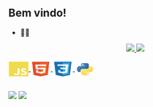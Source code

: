 ## Bem vindo!

- 👩‍💻  

<div align="center">
  <a href="https://github.com/julianamsousa">
  <img height="180em" src="https://github-readme-stats.vercel.app/api?username=julianamsousa&show_icons=true&theme=dracula&include_all_commits=true&count_private=true"/>
  <img height="140em" src="https://github-readme-stats.vercel.app/api/top-langs/?username=julianamsousa&layout=compact&langs_count=7&theme=dracula"/>
</div>
<div style="display: inline_block"><br>
  <img align="center" alt="Js" height="30" width="40" src="https://raw.githubusercontent.com/devicons/devicon/master/icons/javascript/javascript-plain.svg">
  <img align="center" alt="HTML" height="30" width="40" src="https://raw.githubusercontent.com/devicons/devicon/master/icons/html5/html5-original.svg">
  <img align="center" alt="CSS" height="30" width="40" src="https://raw.githubusercontent.com/devicons/devicon/master/icons/css3/css3-original.svg">
  <img align="center" alt="Python" height="30" width="40" src="https://raw.githubusercontent.com/devicons/devicon/master/icons/python/python-original.svg">
</div>
  
  ##
<div>
  <a href="https://www.linkedin.com/in/julianamsousa" target="_blank"><img src="https://img.shields.io/badge/-LinkedIn-%230077B5?style=for-the-badge&logo=linkedin&logoColor=white"   target="_blank"></a>
  <a href="https://instagram.com/_julianamsousa" target="_blank"><img src="https://img.shields.io/badge/-Instagram-%23E4405F?style=for-the-badge&logo=instagram&logoColor=white"       target="_blank"></a>
</div>
